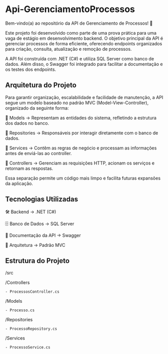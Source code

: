 # Api-GerenciamentoProcessos
Bem-vindo(a) ao repositório da API de Gerenciamento de Processos! 🚀

Este projeto foi desenvolvido como parte de uma prova prática para uma vaga de estágio em desenvolvimento backend. O objetivo principal da API é gerenciar processos de forma eficiente, oferecendo endpoints organizados para criação, consulta, atualização e remoção de processos.

A API foi construída com .NET (C#) e utiliza SQL Server como banco de dados. Além disso, o Swagger foi integrado para facilitar a documentação e os testes dos endpoints.

## Arquitetura do Projeto
Para garantir organização, escalabilidade e facilidade de manutenção, a API segue um modelo baseado no padrão MVC (Model-View-Controller), organizado da seguinte forma:

🔹 Models → Representam as entidades do sistema, refletindo a estrutura dos dados no banco.

🔹 Repositories → Responsáveis por interagir diretamente com o banco de dados.

🔹 Services → Contêm as regras de negócio e processam as informações antes de enviá-las ao controller.

🔹 Controllers → Gerenciam as requisições HTTP, acionam os serviços e retornam as respostas.

Essa separação permite um código mais limpo e facilita futuras expansões da aplicação.

## Tecnologias Utilizadas
🛠 Backend → .NET (C#)

🗄 Banco de Dados → SQL Server

📄 Documentação da API → Swagger

🎯 Arquitetura → Padrão MVC

## Estrutura do Projeto

/src

  /Controllers
  
    - ProcessosController.cs
    
  /Models
  
    - Processo.cs
  /Repositories
  
    - ProcessoRepository.cs
  /Services
  
    - ProcessoService.cs


